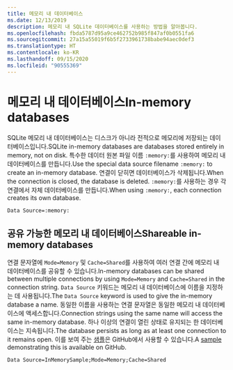```yaml
---
title: 메모리 내 데이터베이스
ms.date: 12/13/2019
description: 메모리 내 SQLite 데이터베이스를 사용하는 방법을 알아봅니다.
ms.openlocfilehash: fbda5787d95a9ce462752b985f847af0b0551fa6
ms.sourcegitcommit: 27a15a55019f6b5f2733961738babe94aec0def3
ms.translationtype: HT
ms.contentlocale: ko-KR
ms.lasthandoff: 09/15/2020
ms.locfileid: "90555369"
---
```

# <a name="in-memory-databases"></a><span data-ttu-id="fee9c-103">메모리 내 데이터베이스</span><span class="sxs-lookup"><span data-stu-id="fee9c-103">In-memory databases</span></span>

<span data-ttu-id="fee9c-104">SQLite 메모리 내 데이터베이스는 디스크가 아니라 전적으로 메모리에 저장되는 데이터베이스입니다.</span><span class="sxs-lookup"><span data-stu-id="fee9c-104">SQLite in-memory databases are databases stored entirely in memory, not on disk.</span></span> <span data-ttu-id="fee9c-105">특수한 데이터 원본 파일 이름 `:memory:`를 사용하여 메모리 내 데이터베이스를 만듭니다.</span><span class="sxs-lookup"><span data-stu-id="fee9c-105">Use the special data source filename `:memory:` to create an in-memory database.</span></span> <span data-ttu-id="fee9c-106">연결이 닫히면 데이터베이스가 삭제됩니다.</span><span class="sxs-lookup"><span data-stu-id="fee9c-106">When the connection is closed, the database is deleted.</span></span> <span data-ttu-id="fee9c-107">`:memory:`를 사용하는 경우 각 연결에서 자체 데이터베이스를 만듭니다.</span><span class="sxs-lookup"><span data-stu-id="fee9c-107">When using `:memory:`, each connection creates its own database.</span></span>

```connectionstring
Data Source=:memory:
```

## <a name="shareable-in-memory-databases"></a><span data-ttu-id="fee9c-108">공유 가능한 메모리 내 데이터베이스</span><span class="sxs-lookup"><span data-stu-id="fee9c-108">Shareable in-memory databases</span></span>

<span data-ttu-id="fee9c-109">연결 문자열에 `Mode=Memory` 및 `Cache=Shared`를 사용하여 여러 연결 간에 메모리 내 데이터베이스를 공유할 수 있습니다.</span><span class="sxs-lookup"><span data-stu-id="fee9c-109">In-memory databases can be shared between multiple connections by using `Mode=Memory` and `Cache=Shared` in the connection string.</span></span> <span data-ttu-id="fee9c-110">`Data Source` 키워드는 메모리 내 데이터베이스에 이름을 지정하는 데 사용됩니다.</span><span class="sxs-lookup"><span data-stu-id="fee9c-110">The `Data Source` keyword is used to give the in-memory database a name.</span></span> <span data-ttu-id="fee9c-111">동일한 이름을 사용하는 연결 문자열은 동일한 메모리 내 데이터베이스에 액세스합니다.</span><span class="sxs-lookup"><span data-stu-id="fee9c-111">Connection strings using the same name will access the same in-memory database.</span></span> <span data-ttu-id="fee9c-112">하나 이상의 연결이 열린 상태로 유지되는 한 데이터베이스는 지속됩니다.</span><span class="sxs-lookup"><span data-stu-id="fee9c-112">The database persists as long as at least one connection to it remains open.</span></span> <span data-ttu-id="fee9c-113">이를 보여 주는 [샘플](https://github.com/dotnet/docs/blob/master/samples/snippets/standard/data/sqlite/InMemorySample/Program.cs)은 GitHub에서 사용할 수 있습니다.</span><span class="sxs-lookup"><span data-stu-id="fee9c-113">A [sample](https://github.com/dotnet/docs/blob/master/samples/snippets/standard/data/sqlite/InMemorySample/Program.cs) demonstrating this is available on GitHub.</span></span>

```connectionstring
Data Source=InMemorySample;Mode=Memory;Cache=Shared
```
